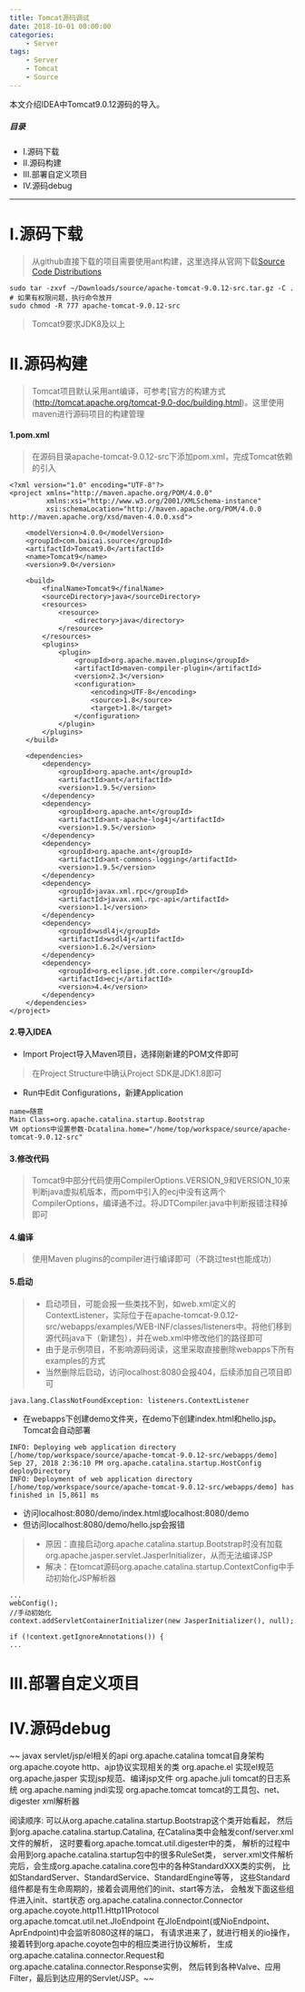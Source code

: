 ```yaml
---
title: Tomcat源码调试
date: 2018-10-01 00:00:00
categories:
    - Server
tags:
    - Server
    - Tomcat
    - Source
---
```


本文介绍IDEA中Tomcat9.0.12源码的导入。

<!-- more -->

##### 目录
+ I.源码下载
+ II.源码构建
+ III.部署自定义项目
+ IV.源码debug

---

# I.源码下载

> 从github直接下载的项目需要使用ant构建，这里选择从官网下载[Source Code Distributions](https://tomcat.apache.org/download-90.cgi)

```
sudo tar -zxvf ~/Downloads/source/apache-tomcat-9.0.12-src.tar.gz -C .
# 如果有权限问题，执行命令放开
sudo chmod -R 777 apache-tomcat-9.0.12-src
```

> Tomcat9要求JDK8及以上

# II.源码构建

> Tomcat项目默认采用ant编译，可参考[官方的构建方式(http://tomcat.apache.org/tomcat-9.0-doc/building.html)。这里使用maven进行源码项目的构建管理

#### 1.pom.xml

> 在源码目录apache-tomcat-9.0.12-src下添加pom.xml，完成Tomcat依赖的引入

```
<?xml version="1.0" encoding="UTF-8"?>
<project xmlns="http://maven.apache.org/POM/4.0.0"
         xmlns:xsi="http://www.w3.org/2001/XMLSchema-instance"
         xsi:schemaLocation="http://maven.apache.org/POM/4.0.0 http://maven.apache.org/xsd/maven-4.0.0.xsd">

    <modelVersion>4.0.0</modelVersion>
    <groupId>com.baicai.source</groupId>
    <artifactId>Tomcat9.0</artifactId>
    <name>Tomcat9</name>
    <version>9.0</version>

    <build>
        <finalName>Tomcat9</finalName>
        <sourceDirectory>java</sourceDirectory>
        <resources>
            <resource>
                <directory>java</directory>
            </resource>
        </resources>
        <plugins>
            <plugin>
                <groupId>org.apache.maven.plugins</groupId>
                <artifactId>maven-compiler-plugin</artifactId>
                <version>2.3</version>
                <configuration>
                    <encoding>UTF-8</encoding>
                    <source>1.8</source>
                    <target>1.8</target>
                </configuration>
            </plugin>
        </plugins>
    </build>

    <dependencies>
        <dependency>
            <groupId>org.apache.ant</groupId>
            <artifactId>ant</artifactId>
            <version>1.9.5</version>
        </dependency>
        <dependency>
            <groupId>org.apache.ant</groupId>
            <artifactId>ant-apache-log4j</artifactId>
            <version>1.9.5</version>
        </dependency>
        <dependency>
            <groupId>org.apache.ant</groupId>
            <artifactId>ant-commons-logging</artifactId>
            <version>1.9.5</version>
        </dependency>
        <dependency>
            <groupId>javax.xml.rpc</groupId>
            <artifactId>javax.xml.rpc-api</artifactId>
            <version>1.1</version>
        </dependency>
        <dependency>
            <groupId>wsdl4j</groupId>
            <artifactId>wsdl4j</artifactId>
            <version>1.6.2</version>
        </dependency>
        <dependency>
            <groupId>org.eclipse.jdt.core.compiler</groupId>
            <artifactId>ecj</artifactId>
            <version>4.4</version>
        </dependency>
    </dependencies>
</project>
```

#### 2.导入IDEA

- Import Project导入Maven项目，选择刚新建的POM文件即可

> 在Project Structure中确认Project SDK是JDK1.8即可

- Run中Edit Configurations，新建Application

```
name=随意
Main Class=org.apache.catalina.startup.Bootstrap
VM options中设置参数-Dcatalina.home="/home/top/workspace/source/apache-tomcat-9.0.12-src"
```

#### 3.修改代码

> Tomcat9中部分代码使用CompilerOptions.VERSION_9和VERSION_10来判断java虚拟机版本，而pom中引入的ecj中没有这两个CompilerOptions，编译通不过。将JDTCompiler.java中判断报错注释掉即可

#### 4.编译

> 使用Maven plugins的compiler进行编译即可（不跳过test也能成功）

#### 5.启动

> - 启动项目，可能会报一些类找不到，如web.xml定义的ContextListener，实际位于在apache-tomcat-9.0.12-src/webapps/examples/WEB-INF/classes/listeners中。将他们移到源代码java下（新建包），并在web.xml中修改他们的路径即可
> - 由于是示例项目，不影响源码阅读，这里采取直接删除webapps下所有examples的方式
> - 当然删除后启动，访问localhost:8080会报404，后续添加自己项目即可

```
java.lang.ClassNotFoundException: listeners.ContextListener
```

- 在webapps下创建demo文件夹，在demo下创建index.html和hello.jsp。Tomcat会自动部署

```
INFO: Deploying web application directory [/home/top/workspace/source/apache-tomcat-9.0.12-src/webapps/demo]
Sep 27, 2018 2:36:10 PM org.apache.catalina.startup.HostConfig deployDirectory
INFO: Deployment of web application directory [/home/top/workspace/source/apache-tomcat-9.0.12-src/webapps/demo] has finished in [5,861] ms
```

- 访问localhost:8080/demo/index.html或localhost:8080/demo
- 但访问localhost:8080/demo/hello.jsp会报错

> - 原因：直接启动org.apache.catalina.startup.Bootstrap时没有加载org.apache.jasper.servlet.JasperInitializer，从而无法编译JSP
> - 解决：在tomcat源码org.apache.catalina.startup.ContextConfig中手动初始化JSP解析器

```
...
webConfig();
//手动初始化
context.addServletContainerInitializer(new JasperInitializer(), null);

if (!context.getIgnoreAnnotations()) {
...
```

# III.部署自定义项目

# IV.源码debug

~~ javax   servlet/jsp/el相关的api
org.apache.catalina tomcat自身架构
org.apache.coyote   http、ajp协议实现相关的类
org.apache.el   实现el规范
org.apache.jasper   实现jsp规范、编译jsp文件
org.apache.juli tomcat的日志系统
org.apache.naming   jndi实现
org.apache.tomcat   tomcat的工具包、net、digester xml解析器


阅读顺序:
可以从org.apache.catalina.startup.Bootstrap这个类开始看起，
然后到org.apache.catalina.startup.Catalina,
在Catalina类中会触发conf/server.xml文件的解析，
这时要看org.apache.tomcat.util.digester中的类，
解析的过程中会用到org.apache.catalina.startup包中的很多RuleSet类，
server.xml文件解析完后，会生成org.apache.catalina.core包中的各种StandardXXX类的实例，
比如StandardServer、StandardService、StandardEngine等等，
这些Standard组件都是有生命周期的，接着会调用他们的init、start等方法，
会触发下面这些组件进入init、start状态
org.apache.catalina.connector.Connector
org.apache.coyote.http11.Http11Protocol
org.apache.tomcat.util.net.JIoEndpoint
在JIoEndpoint(或NioEndpoint、AprEndpoint)中会监听8080这样的端口，
有请求进来了，就进行相关的io操作，接着转到org.apache.coyote包中的相应类进行协议解析，
生成org.apache.catalina.connector.Request和org.apache.catalina.connector.Response实例，
然后转到各种Valve、应用Filter，最后到达应用的Servlet/JSP。~~

